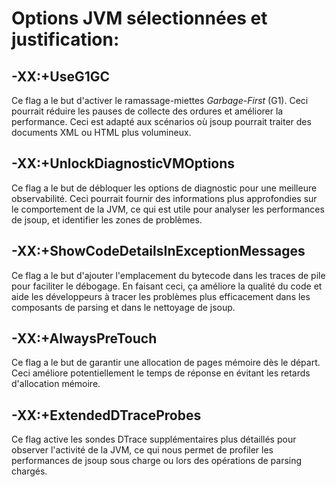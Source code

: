 # Options JVM sélectionnées et justification:

## -XX:+UseG1GC

Ce flag a le but d'activer le ramassage-miettes *Garbage-First* (G1). Ceci pourrait réduire les pauses de collecte des ordures et améliorer la performance.
Ceci est adapté aux scénarios où jsoup pourrait traiter des documents XML ou HTML plus volumineux.

## -XX:+UnlockDiagnosticVMOptions

Ce flag a le but de débloquer les options de diagnostic pour une meilleure observabilité. Ceci pourrait fournir des informations plus approfondies sur le
comportement de la JVM, ce qui est utile pour analyser les performances de jsoup, et identifier les zones de problèmes.

## -XX:+ShowCodeDetailsInExceptionMessages

Ce flag a le but d'ajouter l'emplacement du bytecode dans les traces de pile pour faciliter le débogage. En faisant ceci, ça améliore la qualité du code et
aide les développeurs à tracer les problèmes plus efficacement dans les composants de parsing et dans le nettoyage de jsoup. 

## -XX:+AlwaysPreTouch

Ce flag a le but de garantir une allocation de pages mémoire dès le départ. Ceci améliore potentiellement le temps de réponse en évitant les retards d'allocation mémoire.

## -XX:+ExtendedDTraceProbes

Ce flag active les sondes DTrace supplémentaires plus détaillés pour observer l'activité de la JVM, ce qui nous permet de profiler les performances de jsoup
sous charge ou lors des opérations de parsing chargés.
